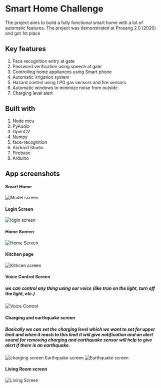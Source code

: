 # Smart Home Challenge

The project aims to build a fully functional smart home with a lot of automatic features.
The project was demonstrated at Prosang 2.0 (2020) and got 1st place

## Key features

1. Face recognition entry at gate
2. Password verification using speech at gate
3. Controlling home appliances using Smart phone
4. Automatic irrigation system
5. Hazard control using LPG gas sensors and fire sensors
6. Automatic windows to minimize noise from outside
7. Charging level alert 

## Built with

1. Node mcu
2. PyAudio
3. OpenCV
4. Numpy
5. face-recognition
6. Android Studio
7. Firebase
8. Arduino

## App screenshots

#### Smart Home
![Model screen](https://github.com/akstron/Smart-Home-Challenge/blob/main/Images/model3.jpg)
#### Login Screen
![login screen](https://github.com/akstron/Smart-Home-Challenge/blob/main/Images/login%20(2).jpg)
#### Home Screen
![Home Screen](https://github.com/akstron/Smart-Home-Challenge/blob/main/Images/home_screen%20(1).jpg)
#### Kitchen page
![Kithcen screen](https://github.com/akstron/Smart-Home-Challenge/blob/main/Images/kitchen%20(1).jpg)
#### Voice Control Screen 
##### we can control any thing using our voice (like trun on the light, turn off the light, etc.)
![Voice Control](https://github.com/akstron/Smart-Home-Challenge/blob/main/Images/voice%20Screen%20(1).jpg)
#### Charging and earthquake screen
##### Basically we can set the charging level which we want to set for upper limit and when it reach to this limit it wiil give notification and an alert sound for removing charging and earthquake sensor will help to give alert if there is an earthquake.
![charging screen](https://github.com/akstron/Smart-Home-Challenge/blob/main/Images/charging%20(1).jpg)
Earthquake screen
![Earthquake screen](https://github.com/akstron/Smart-Home-Challenge/blob/main/Images/e_notification%20(1).jpg)
#### Living Room screen
![Living Screen](https://github.com/akstron/Smart-Home-Challenge/blob/main/Images/living%20room%20(1).jpg)




